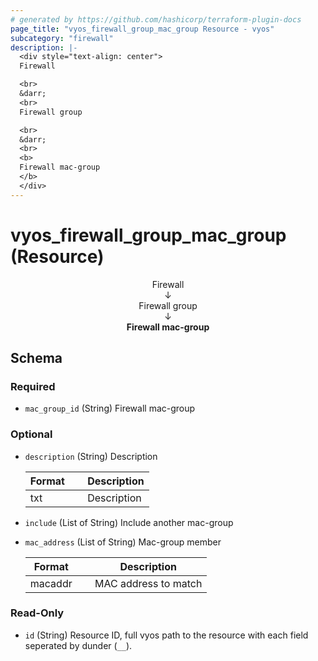 ```yaml
---
# generated by https://github.com/hashicorp/terraform-plugin-docs
page_title: "vyos_firewall_group_mac_group Resource - vyos"
subcategory: "firewall"
description: |-
  <div style="text-align: center">
  Firewall

  <br>
  &darr;
  <br>
  Firewall group

  <br>
  &darr;
  <br>
  <b>
  Firewall mac-group
  </b>
  </div>
---
```


# vyos_firewall_group_mac_group (Resource)

<div style="text-align: center">
Firewall

<br>
&darr;
<br>
Firewall group

<br>
&darr;
<br>
<b>
Firewall mac-group
</b>
</div>



<!-- schema generated by tfplugindocs -->
## Schema

### Required

- `mac_group_id` (String) Firewall mac-group

### Optional

- `description` (String) Description

    |  Format  &emsp;|  Description  |
    |----------------|---------------|
    |  txt     &emsp;|  Description  |
- `include` (List of String) Include another mac-group
- `mac_address` (List of String) Mac-group member

    |  Format   &emsp;|  Description           |
    |-----------------|------------------------|
    |  macaddr  &emsp;|  MAC address to match  |

### Read-Only

- `id` (String) Resource ID, full vyos path to the resource with each field seperated by dunder (`__`).
